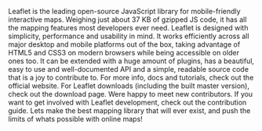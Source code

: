 Leaflet is the leading open-source JavaScript library for mobile-friendly interactive maps. Weighing just about 37 KB of gzipped JS code, it has all the mapping features most developers ever need. Leaflet is designed with simplicity, performance and usability in mind. It works efficiently across all major desktop and mobile platforms out of the box, taking advantage of HTML5 and CSS3 on modern browsers while being accessible on older ones too. It can be extended with a huge amount of plugins, has a beautiful, easy to use and well-documented API and a simple, readable source code that is a joy to contribute to. For more info, docs and tutorials, check out the official website. For Leaflet downloads (including the built master version), check out the download page. Were happy to meet new contributors. If you want to get involved with Leaflet development, check out the contribution guide. Lets make the best mapping library that will ever exist, and push the limits of whats possible with online maps!